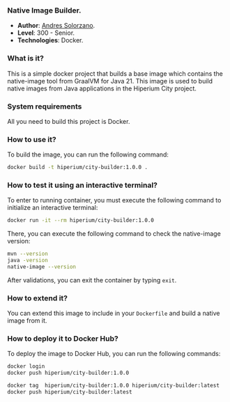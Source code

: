 ### Native Image Builder.

* **Author**: [Andres Solorzano](https://www.linkedin.com/in/aosolorzano/).
* **Level**: 300 - Senior.
* **Technologies**: Docker.

### What is it?
This is a simple docker project that builds a base image which contains the native-image tool from GraalVM for Java 21. 
This image is used to build native images from Java applications in the Hiperium City project.

### System requirements
All you need to build this project is Docker.

### How to use it?
To build the image, you can run the following command:
```bash
docker build -t hiperium/city-builder:1.0.0 .
```

### How to test it using an interactive terminal?
To enter to running container, you must execute the following command to initialize an interactive terminal:
```bash
docker run -it --rm hiperium/city-builder:1.0.0
```
There, you can execute the following command to check the native-image version:
```bash
mvn --version
java -version
native-image --version
```

After validations, you can exit the container by typing `exit`.

### How to extend it?
You can extend this image to include in your `Dockerfile` and build a native image from it.

### How to deploy it to Docker Hub?
To deploy the image to Docker Hub, you can run the following commands:
```bash
docker login
docker push hiperium/city-builder:1.0.0

docker tag  hiperium/city-builder:1.0.0 hiperium/city-builder:latest
docker push hiperium/city-builder:latest
```
